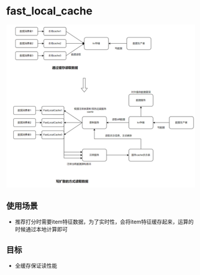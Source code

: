 # fast_local_cache
![img](./doc/fast_local_cache.png)
## 使用场景
- 推荐打分时需要item特征数据，为了实时性，会将item特征缓存起来，运算的时候通过本地计算即可
## 目标
- 全缓存保证读性能
